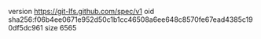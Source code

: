 version https://git-lfs.github.com/spec/v1
oid sha256:f06b4ee0671e952d50c1b1cc46508a6ee648c8570fe67ead4385c190df5dc961
size 6565

